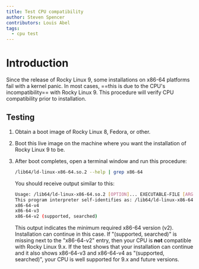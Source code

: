 ```yaml
---
title: Test CPU compatibility
author: Steven Spencer
contributors: Louis Abel
tags:
  - cpu test 
---
```


# Introduction

Since the release of Rocky Linux 9, some installations on x86-64 platforms fail with a kernel panic. In most cases, ==this is due to the CPU's incompatibility== with Rocky Linux 9. This procedure will verify CPU compatibility prior to installation.

## Testing

1. Obtain a boot image of Rocky Linux 8, Fedora, or other.

2. Boot this live image on the machine where you want the installation of Rocky Linux 9 to be.

3. After boot completes, open a terminal window and run this procedure:

    ```bash
    /lib64/ld-linux-x86-64.so.2 --help | grep x86-64
    ```

    You should receive output similar to this:

    ```bash
    Usage: /lib64/ld-linux-x86-64.so.2 [OPTION]... EXECUTABLE-FILE [ARGS-FOR-PROGRAM...]
    This program interpreter self-identifies as: /lib64/ld-linux-x86-64.so.2
    x86-64-v4
    x86-64-v3
    x86-64-v2 (supported, searched)
    ```

    This output indicates the minimum required x86-64 version (v2). Installation can continue in this case. If "(supported, searched)" is missing next to the "x86-64-v2" entry, then your CPU is **not** compatible with Rocky Linux 9.x. If the test shows that your installation can continue and it also shows x86-64-v3 and x86-64-v4 as "(supported, searched)", your CPU is well supported for 9.x and future versions.
